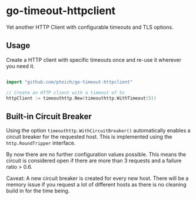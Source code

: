 # go-timeout-httpclient
Yet another HTTP Client with configurable timeouts and TLS options.

## Usage
Create a HTTP client with specific timeouts once and re-use it wherever you need it.  

```go

import "github.com/pteich/go-timeout-httpclient"

// Create an HTTP client with a timeout of 5s
httpClient := timeouthttp.New(timeouthttp.WithTimeout(5))
```

## Built-in Circuit Breaker 

Using the option `timeouthttp.WithCircuitBreaker()` automatically enables a circuit breaker
for the requested host. This is implemented using the `http.RoundTripper` interface.

By now there are no further configuration values possible. This means the circuit is considered open
if there are more than 3 requests and a failure ratio > 0.6.

Caveat: A new circuit breaker is created for every new host. There will be a memory issue
if you request a lot of different hosts as there is no cleaning build in for the time being.


